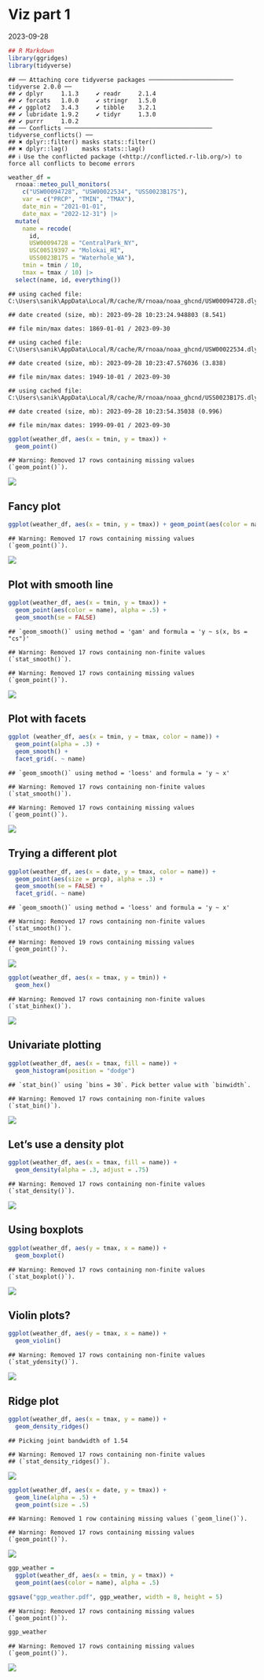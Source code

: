 Viz part 1
================
2023-09-28

``` r
## R Markdown
library(ggridges)
library(tidyverse)
```

    ## ── Attaching core tidyverse packages ──────────────────────── tidyverse 2.0.0 ──
    ## ✔ dplyr     1.1.3     ✔ readr     2.1.4
    ## ✔ forcats   1.0.0     ✔ stringr   1.5.0
    ## ✔ ggplot2   3.4.3     ✔ tibble    3.2.1
    ## ✔ lubridate 1.9.2     ✔ tidyr     1.3.0
    ## ✔ purrr     1.0.2     
    ## ── Conflicts ────────────────────────────────────────── tidyverse_conflicts() ──
    ## ✖ dplyr::filter() masks stats::filter()
    ## ✖ dplyr::lag()    masks stats::lag()
    ## ℹ Use the conflicted package (<http://conflicted.r-lib.org/>) to force all conflicts to become errors

``` r
weather_df = 
  rnoaa::meteo_pull_monitors(
    c("USW00094728", "USW00022534", "USS0023B17S"),
    var = c("PRCP", "TMIN", "TMAX"), 
    date_min = "2021-01-01",
    date_max = "2022-12-31") |>
  mutate(
    name = recode(
      id, 
      USW00094728 = "CentralPark_NY", 
      USC00519397 = "Molokai_HI",
      USS0023B17S = "Waterhole_WA"),
    tmin = tmin / 10,
    tmax = tmax / 10) |>
  select(name, id, everything())
```

    ## using cached file: C:\Users\sanik\AppData\Local/R/cache/R/rnoaa/noaa_ghcnd/USW00094728.dly

    ## date created (size, mb): 2023-09-28 10:23:24.948803 (8.541)

    ## file min/max dates: 1869-01-01 / 2023-09-30

    ## using cached file: C:\Users\sanik\AppData\Local/R/cache/R/rnoaa/noaa_ghcnd/USW00022534.dly

    ## date created (size, mb): 2023-09-28 10:23:47.576036 (3.838)

    ## file min/max dates: 1949-10-01 / 2023-09-30

    ## using cached file: C:\Users\sanik\AppData\Local/R/cache/R/rnoaa/noaa_ghcnd/USS0023B17S.dly

    ## date created (size, mb): 2023-09-28 10:23:54.35038 (0.996)

    ## file min/max dates: 1999-09-01 / 2023-09-30

``` r
ggplot(weather_df, aes(x = tmin, y = tmax)) + 
  geom_point()
```

    ## Warning: Removed 17 rows containing missing values (`geom_point()`).

![](viz_and_eda_files/figure-gfm/unnamed-chunk-3-1.png)<!-- -->

## Fancy plot

``` r
ggplot(weather_df, aes(x = tmin, y = tmax)) + geom_point(aes(color = name))
```

    ## Warning: Removed 17 rows containing missing values (`geom_point()`).

![](viz_and_eda_files/figure-gfm/unnamed-chunk-4-1.png)<!-- -->

## Plot with smooth line

``` r
ggplot(weather_df, aes(x = tmin, y = tmax)) + 
  geom_point(aes(color = name), alpha = .5) +
  geom_smooth(se = FALSE)
```

    ## `geom_smooth()` using method = 'gam' and formula = 'y ~ s(x, bs = "cs")'

    ## Warning: Removed 17 rows containing non-finite values (`stat_smooth()`).

    ## Warning: Removed 17 rows containing missing values (`geom_point()`).

![](viz_and_eda_files/figure-gfm/unnamed-chunk-5-1.png)<!-- -->

## Plot with facets

``` r
ggplot (weather_df, aes(x = tmin, y = tmax, color = name)) +
  geom_point(alpha = .3) +
  geom_smooth() +
  facet_grid(. ~ name)
```

    ## `geom_smooth()` using method = 'loess' and formula = 'y ~ x'

    ## Warning: Removed 17 rows containing non-finite values (`stat_smooth()`).

    ## Warning: Removed 17 rows containing missing values (`geom_point()`).

![](viz_and_eda_files/figure-gfm/unnamed-chunk-6-1.png)<!-- -->

## Trying a different plot

``` r
ggplot(weather_df, aes(x = date, y = tmax, color = name)) +
  geom_point(aes(size = prcp), alpha = .3) + 
  geom_smooth(se = FALSE) +
  facet_grid(. ~ name)
```

    ## `geom_smooth()` using method = 'loess' and formula = 'y ~ x'

    ## Warning: Removed 17 rows containing non-finite values (`stat_smooth()`).

    ## Warning: Removed 19 rows containing missing values (`geom_point()`).

![](viz_and_eda_files/figure-gfm/unnamed-chunk-7-1.png)<!-- -->

``` r
ggplot(weather_df, aes(x = tmax, y = tmin)) + 
  geom_hex()
```

    ## Warning: Removed 17 rows containing non-finite values (`stat_binhex()`).

![](viz_and_eda_files/figure-gfm/unnamed-chunk-8-1.png)<!-- -->

## Univariate plotting

``` r
ggplot(weather_df, aes(x = tmax, fill = name)) +
  geom_histogram(position = "dodge")
```

    ## `stat_bin()` using `bins = 30`. Pick better value with `binwidth`.

    ## Warning: Removed 17 rows containing non-finite values (`stat_bin()`).

![](viz_and_eda_files/figure-gfm/unnamed-chunk-9-1.png)<!-- -->

## Let’s use a density plot

``` r
ggplot(weather_df, aes(x = tmax, fill = name)) +
  geom_density(alpha = .3, adjust = .75)
```

    ## Warning: Removed 17 rows containing non-finite values (`stat_density()`).

![](viz_and_eda_files/figure-gfm/unnamed-chunk-10-1.png)<!-- -->

## Using boxplots

``` r
ggplot(weather_df, aes(y = tmax, x = name)) +
  geom_boxplot()
```

    ## Warning: Removed 17 rows containing non-finite values (`stat_boxplot()`).

![](viz_and_eda_files/figure-gfm/unnamed-chunk-11-1.png)<!-- -->

## Violin plots?

``` r
ggplot(weather_df, aes(y = tmax, x = name)) +
  geom_violin()
```

    ## Warning: Removed 17 rows containing non-finite values (`stat_ydensity()`).

![](viz_and_eda_files/figure-gfm/unnamed-chunk-12-1.png)<!-- -->

## Ridge plot

``` r
ggplot(weather_df, aes(x = tmax, y = name)) +
  geom_density_ridges()
```

    ## Picking joint bandwidth of 1.54

    ## Warning: Removed 17 rows containing non-finite values
    ## (`stat_density_ridges()`).

![](viz_and_eda_files/figure-gfm/unnamed-chunk-13-1.png)<!-- -->

``` r
ggplot(weather_df, aes(x = date, y = tmax)) +
  geom_line(alpha = .5) +
  geom_point(size = .5)
```

    ## Warning: Removed 1 row containing missing values (`geom_line()`).

    ## Warning: Removed 17 rows containing missing values (`geom_point()`).

![](viz_and_eda_files/figure-gfm/unnamed-chunk-14-1.png)<!-- -->

``` r
ggp_weather = 
  ggplot(weather_df, aes(x = tmin, y = tmax)) + 
  geom_point(aes(color = name), alpha = .5) 

ggsave("ggp_weather.pdf", ggp_weather, width = 8, height = 5)
```

    ## Warning: Removed 17 rows containing missing values (`geom_point()`).

``` r
ggp_weather
```

    ## Warning: Removed 17 rows containing missing values (`geom_point()`).

![](viz_and_eda_files/figure-gfm/unnamed-chunk-16-1.png)<!-- -->
